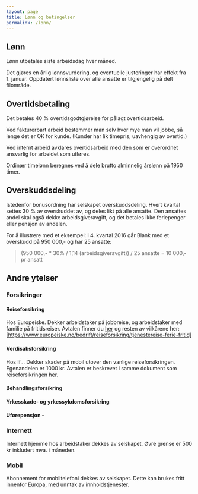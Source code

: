 ```yaml
---
layout: page
title: Lønn og betingelser
permalink: /lonn/
---
```


## Lønn
Lønn utbetales siste arbeidsdag hver måned.

Det gjøres en årlig lønnsvurdering, og eventuelle justeringer har effekt fra 1. januar. Oppdatert lønnsliste over alle ansatte er tilgjengelig på delt filområde.

## Overtidsbetaling
Det betales 40 % overtidsgodtgjørelse for pålagt overtidsarbeid.

Ved fakturerbart arbeid bestemmer man selv hvor mye man vil jobbe, så lenge det er OK for kunde. (Kunder har lik timepris, uavhengig av overtid.)

Ved internt arbeid avklares overtidsarbeid med den som er overordnet ansvarlig for arbeidet som utføres.

Ordinær timelønn beregnes ved å dele brutto alminnelig årslønn på 1950 timer.

## Overskuddsdeling
Istedenfor bonusordning har selskapet overskuddsdeling. Hvert kvartal settes 30 % av overskuddet av, og deles likt på alle ansatte. Den ansattes andel skal også dekke arbeidsgiveravgift, og det betales ikke feriepenger eller pensjon av andelen.

For å illustrere med et eksempel: i 4. kvartal 2016 går Blank med et overskudd på 950 000,- og har 25 ansatte:

> (950 000,- * 30% / 1,14 (arbeidsgiveravgift)) / 25 ansatte = 10 000,- pr ansatt

## Andre ytelser

### Forsikringer

#### Reiseforsikring
Hos Europeiske. Dekker arbeidstaker på jobbreise, og arbeidstaker med familie på fritidsreiser. Avtalen finner du [her](https://drive.google.com/open?id=0B3xWqhoxf9E_cXlVSFZWVnJ3dlE) og resten av vilkårene her: [https://www.europeiske.no/bedrift/reiseforsikring/tjenestereise-ferie-fritid]

#### Verdisaksforsikring
Hos If... Dekker skader på mobil utover den vanlige reiseforsikringen. Egenandelen er 1000 kr. Avtalen er beskrevet i samme dokument som reiseforsikringen [her](https://drive.google.com/open?id=0B3xWqhoxf9E_cXlVSFZWVnJ3dlE).

#### Behandlingsforsikring

#### Yrkesskade- og yrkessykdomsforsikring

#### Uførepensjon -

### Internett
Internett hjemme hos arbeidstaker dekkes av selskapet. Øvre grense er 500 kr inkludert mva. i måneden.

### Mobil
Abonnement for mobiltelefoni dekkes av selskapet. Dette kan brukes fritt innenfor Europa, med unntak av innholdstjenester.
